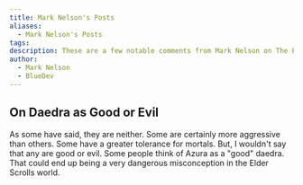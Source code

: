 ```yaml
---
title: Mark Nelson's Posts
aliases:
  - Mark Nelson's Posts
tags: 
description: These are a few notable comments from Mark Nelson on The Elder Scrolls setting.
author:
  - Mark Nelson
  - BlueDev
---
```

## On Daedra as Good or Evil

As some have said, they are neither. Some are certainly more aggressive than others. Some have a greater tolerance for mortals. But, I wouldn't say that any are good or evil. Some people think of Azura as a "good" daedra. That could end up being a very dangerous misconception in the Elder Scrolls world.